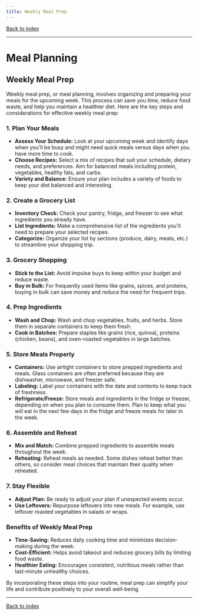 ```yaml
---
title: Weekly Meal Prep
---
```


[Back to index](index.html)

---
# Meal Planning
## Weekly Meal Prep

Weekly meal prep, or meal planning, involves organizing and preparing your meals for the upcoming week. This process can save you time, reduce food waste, and help you maintain a healthier diet. Here are the key steps and considerations for effective weekly meal prep:

### 1. Plan Your Meals
- **Assess Your Schedule:** Look at your upcoming week and identify days when you'll be busy and might need quick meals versus days when you have more time to cook.
- **Choose Recipes:** Select a mix of recipes that suit your schedule, dietary needs, and preferences. Aim for balanced meals including protein, vegetables, healthy fats, and carbs.
- **Variety and Balance:** Ensure your plan includes a variety of foods to keep your diet balanced and interesting.

### 2. Create a Grocery List
- **Inventory Check:** Check your pantry, fridge, and freezer to see what ingredients you already have.
- **List Ingredients:** Make a comprehensive list of the ingredients you'll need to prepare your selected recipes.
- **Categorize:** Organize your list by sections (produce, dairy, meats, etc.) to streamline your shopping trip.

### 3. Grocery Shopping
- **Stick to the List:** Avoid impulse buys to keep within your budget and reduce waste.
- **Buy in Bulk:** For frequently used items like grains, spices, and proteins, buying in bulk can save money and reduce the need for frequent trips.

### 4. Prep Ingredients
- **Wash and Chop:** Wash and chop vegetables, fruits, and herbs. Store them in separate containers to keep them fresh.
- **Cook in Batches:** Prepare staples like grains (rice, quinoa), proteins (chicken, beans), and oven-roasted vegetables in large batches.

### 5. Store Meals Properly
- **Containers:** Use airtight containers to store prepped ingredients and meals. Glass containers are often preferred because they are dishwasher, microwave, and freezer safe.
- **Labeling:** Label your containers with the date and contents to keep track of freshness.
- **Refrigerate/Freeze:** Store meals and ingredients in the fridge or freezer, depending on when you plan to consume them. Plan to keep what you will eat in the next few days in the fridge and freeze meals for later in the week.

### 6. Assemble and Reheat
- **Mix and Match:** Combine prepped ingredients to assemble meals throughout the week.
- **Reheating:** Reheat meals as needed. Some dishes reheat better than others, so consider meal choices that maintain their quality when reheated.

### 7. Stay Flexible
- **Adjust Plan:** Be ready to adjust your plan if unexpected events occur.
- **Use Leftovers:** Repurpose leftovers into new meals. For example, use leftover roasted vegetables in salads or wraps.

### Benefits of Weekly Meal Prep
- **Time-Saving:** Reduces daily cooking time and minimizes decision-making during the week.
- **Cost-Efficient:** Helps avoid takeout and reduces grocery bills by limiting food waste.
- **Healthier Eating:** Encourages consistent, nutritious meals rather than last-minute unhealthy choices.

By incorporating these steps into your routine, meal prep can simplify your life and contribute positively to your overall well-being.

---
[Back to index](index.html)
